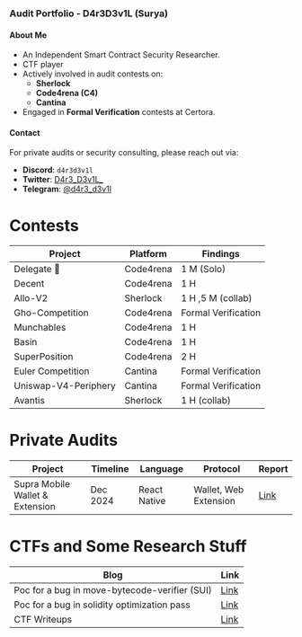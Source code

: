 ### Audit Portfolio - D4r3D3v1L (Surya)

#### About Me
- An Independent Smart Contract Security Researcher.  
- CTF player 
- Actively involved in audit contests on:
  - **Sherlock**
  - **Code4rena (C4)**
  - **Cantina**
- Engaged in **Formal Verification** contests at Certora.

#### Contact
For private audits or security consulting, please reach out via:

- **Discord**: `d4r3d3v1l`
- **Twitter**: [D4r3_D3v1L_](https://x.com/D4r3_D3v1L_)  
- **Telegram**: [@d4r3_d3v1l](https://t.me/d4r3_d3v1l)  



# Contests

|**Project**     |**Platform**   | **Findings**    |
|------------------|---------------|-----------------|
| Delegate 🥈      | Code4rena    | 1 M (Solo)  |
| Decent       | Code4rena    | 1 H       |
|Allo-V2 | Sherlock | 1 H ,5 M (collab)|
|Gho-Competition | Code4rena | Formal Verification|
| Munchables       | Code4rena    | 1 H       |
| Basin       | Code4rena    | 1 H       |
| SuperPosition       | Code4rena    | 2 H       |
|Euler Competition |Cantina | Formal Verification|
|Uniswap-V4-Periphery | Cantina | Formal Verification|
| Avantis | Sherlock | 1 H (collab)|




# Private Audits

| **Project**                     | **Timeline** | **Language**   | **Protocol**          | **Report**                     |
|----------------------------------|--------------|----------------|-----------------------|---------------------------------|
| Supra Mobile Wallet & Extension | Dec 2024     | React Native   | Wallet, Web Extension | [Link](https://drive.google.com/file/d/1i0pmF5ov1GPyLMh24dPhYanHfJiqoEoZ/view) |


# CTFs and Some Research Stuff

| **Blog**                   | **Link**                     |
|----------------------------|------------------------------|
| Poc for a bug in move-bytecode-verifier (SUI)              | [Link](https://d4r3-d3v1l.github.io/blog/2023/07/26/Task04-move-bytecode-poc.html) |
| Poc for a bug in solidity optimization pass               | [Link](https://d4r3-d3v1l.github.io/blog/2023/07/26/Task02-YUL-StackLimitEvader-Poc.html) |
| CTF Writeups               | [Link](https://d4r3-d3v1l.github.io/blog) |
